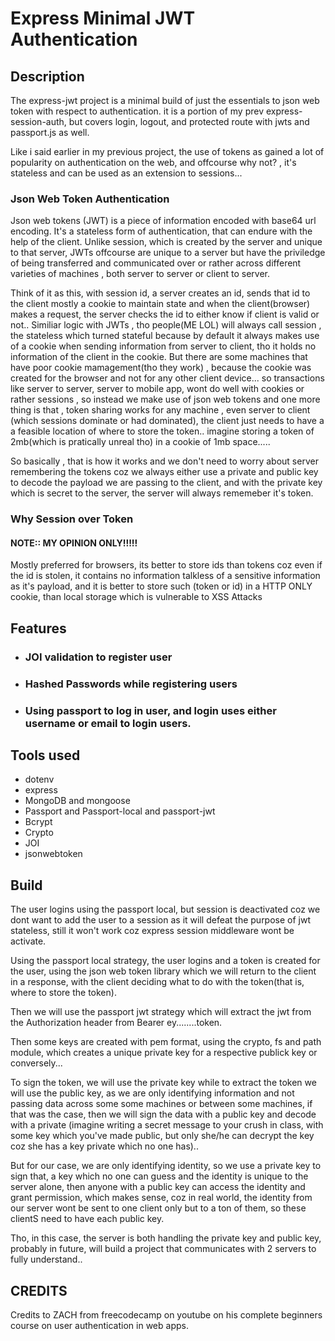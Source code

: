 # Express Minimal JWT Authentication

## Description

The express-jwt project is a minimal build of just the essentials to json web token with respect to authentication. it is a portion of my prev express-session-auth, but covers login, logout, and protected route with jwts and passport.js as well.

Like i said earlier in my previous project, the use of tokens as gained a lot of popularity on authentication on the web, and offcourse why not? , it's stateless and can be used as an extension to sessions...

### Json Web Token Authentication

Json web tokens (JWT) is a piece of information encoded with base64 url encoding. It's a stateless form of authentication, that can endure with the help of the client.
Unlike session, which is created by the server and unique to that server, JWTs offcourse are unique to a server but have the priviledge of being transferred and communicated over or rather across different varieties of machines , both server to server or client to server.

Think of it as this, with session id, a server creates an id, sends that id to the client mostly a cookie to maintain state and when the client(browser) makes a request, the server checks the id to either know if client is valid or not..
Similiar logic with JWTs , tho people(ME LOL) will always call session , the stateless which turned stateful because by default it always makes use of a cookie when sending information from server to client, tho it holds no information of the client in the cookie.
But there are some machines that have poor cookie mamagement(tho they work) , because the cookie was created for the browser and not for any other client device...
so transactions like server to server, server to mobile app, wont do well with cookies or rather sessions , so instead we make use of json web tokens and one more thing is that , token sharing works for any machine , even server to client (which sessions dominate or had dominated), the client just needs to have a a feasible location of where to store the token.. imagine storing a token of 2mb(which is pratically unreal tho) in a cookie of 1mb space.....

So basically , that is how it works and we don't need to worry about server remembering the tokens coz we always either use a private and public key to decode the payload we are passing to the client, and with the private key which is secret to the server, the server will always rememeber it's token.

### Why Session over Token

#### NOTE:: MY OPINION ONLY!!!!!

Mostly preferred for browsers, its better to store ids than tokens coz even if the id is stolen, it contains no information talkless of a sensitive information as it's payload, and it is better to store such (token or id) in a HTTP ONLY cookie, than local storage which is vulnerable to XSS Attacks

## Features

- ### JOI validation to register user
- ### Hashed Passwords while registering users
- ### Using passport to log in user, and login uses either username or email to login users.

## Tools used

- dotenv
- express
- MongoDB and mongoose
- Passport and Passport-local and passport-jwt
- Bcrypt
- Crypto
- JOI
- jsonwebtoken

## Build

The user logins using the passport local, but session is deactivated coz we dont want to add the user to a session as it will defeat the purpose of jwt stateless, still it won't work coz express session middleware wont be activate.

Using the passport local strategy, the user logins and a token is created for the user, using the json web token library which we will return to the client in a response, with the client deciding what to do with the token(that is, where to store the token).

Then we will use the passport jwt strategy which will extract the jwt from the Authorization header from Bearer ey........token.

Then some keys are created with pem format, using the crypto, fs and path module, which creates a unique private key for a respective publick key or conversely...

To sign the token, we will use the private key while to extract the token we will use the public key, as we are only identifying information and not passing data across some some machines or between some machines, if that was the case, then we will sign the data with a public key and decode with a private (imagine writing a secret message to your crush in class, with some key which you've made public, but only she/he can decrypt the key coz she has a key private which no one has)..

But for our case, we are only identifying identity, so we use a private key to sign that, a key which no one can guess and the identity is unique to the server alone, then anyone with a public key can access the identity and grant permission, which makes sense, coz in real world, the identity from our server wont be sent to one client only but to a ton of them, so these clientS need to have each public key.

Tho, in this case, the server is both handling the private key and public key, probably in future, will build a project that communicates with 2 servers to fully understand..

## CREDITS

Credits to ZACH from freecodecamp on youtube on his complete beginners course on user authentication in web apps.
